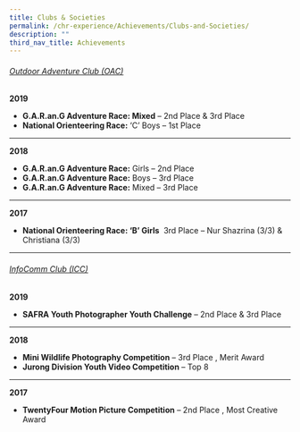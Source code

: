 ```yaml
---
title: Clubs & Societies
permalink: /chr-experience/Achievements/Clubs-and-Societies/
description: ""
third_nav_title: Achievements
---
```

<h6><u>Outdoor Adventure Club (OAC)</u></h6>


**2019**

*   **G.A.R.an.G Adventure Race: Mixed** – 2nd Place & 3rd Place
*   **National Orienteering Race:** ‘C’ Boys – 1st Place

----

**2018**

*   **G.A.R.an.G Adventure Race:** Girls – 2nd Place
*   **G.A.R.an.G Adventure Race:** Boys – 3rd Place
*   **G.A.R.an.G Adventure Race:** Mixed – 3rd Place

----

**2017**

*   **National Orienteering Race: ‘B’ Girls**  3rd Place – Nur Shazrina (3/3) & Christiana (3/3)
 
----

<h6><u>InfoComm Club (ICC)</u></h6>

**2019**

*   **SAFRA Youth Photographer Youth Challenge** – 2nd Place & 3rd Place

----

**2018**

*   **Mini Wildlife Photography Competition** – 3rd Place , Merit Award
*   **Jurong Division Youth Video Competition** – Top 8


----

**2017**

*   **TwentyFour Motion Picture Competition** – 2nd Place , Most Creative Award